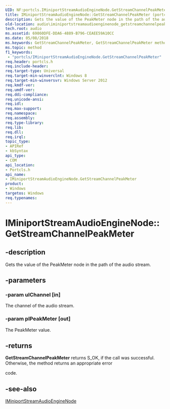 ```yaml
---
UID: NF:portcls.IMiniportStreamAudioEngineNode.GetStreamChannelPeakMeter
title: IMiniportStreamAudioEngineNode::GetStreamChannelPeakMeter (portcls.h)
description: Gets the value of the PeakMeter node in the path of the audio stream.
old-location: audio\iminiportstreamaudioenginenode_getstreamchannelpeakmeter.htm
tech.root: audio
ms.assetid: 69860DFE-DDA6-4889-B796-CEAEE59A10CC
ms.date: 05/08/2018
ms.keywords: GetStreamChannelPeakMeter, GetStreamChannelPeakMeter method [Audio Devices], GetStreamChannelPeakMeter method [Audio Devices],IMiniportStreamAudioEngineNode interface, IMiniportStreamAudioEngineNode interface [Audio Devices],GetStreamChannelPeakMeter method, IMiniportStreamAudioEngineNode.GetStreamChannelPeakMeter, IMiniportStreamAudioEngineNode::GetStreamChannelPeakMeter, audio.iminiportstreamaudioenginenode_getstreamchannelpeakmeter, portcls/IMiniportStreamAudioEngineNode::GetStreamChannelPeakMeter
ms.topic: method
f1_keywords:
 - "portcls/IMiniportStreamAudioEngineNode.GetStreamChannelPeakMeter"
req.header: portcls.h
req.include-header: 
req.target-type: Universal
req.target-min-winverclnt: Windows 8
req.target-min-winversvr: Windows Server 2012
req.kmdf-ver: 
req.umdf-ver: 
req.ddi-compliance: 
req.unicode-ansi: 
req.idl: 
req.max-support: 
req.namespace: 
req.assembly: 
req.type-library: 
req.lib: 
req.dll: 
req.irql: 
topic_type:
- APIRef
- kbSyntax
api_type:
- COM
api_location:
- Portcls.h
api_name:
- IMiniportStreamAudioEngineNode.GetStreamChannelPeakMeter
product:
- Windows
targetos: Windows
req.typenames: 
---
```


# IMiniportStreamAudioEngineNode::GetStreamChannelPeakMeter


## -description


Gets the value of the PeakMeter node in the path of the audio stream.


## -parameters




### -param ulChannel [in]

The channel of the audio stream.


### -param plPeakMeter [out]

The PeakMeter value.


## -returns



<b>GetStreamChannelPeakMeter</b> returns S_OK, if the call was successful. Otherwise, the method returns an appropriate error 

code.




## -see-also




<a href="https://docs.microsoft.com/windows-hardware/drivers/ddi/content/portcls/nn-portcls-iminiportstreamaudioenginenode">IMiniportStreamAudioEngineNode</a>
 

 


